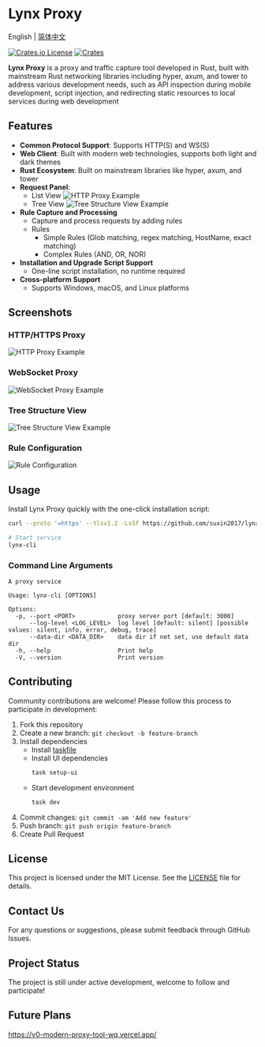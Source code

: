 # Lynx Proxy

English | [简体中文](README.zh-CN.md)

[![Crates.io License](https://img.shields.io/crates/l/lynx-core)](./LICENSE)
[![Crates](https://img.shields.io/crates/v/lynx-core.svg)](https://crates.io/crates/lynx-core)

**Lynx Proxy** is a proxy and traffic capture tool developed in Rust, built with mainstream Rust networking libraries including hyper, axum, and tower to address various development needs, such as API inspection during mobile development, script injection, and redirecting static resources to local services during web development

## Features

- **Common Protocol Support**: Supports HTTP(S) and WS(S)
- **Web Client**: Built with modern web technologies, supports both light and dark themes
- **Rust Ecosystem**: Built on mainstream libraries like hyper, axum, and tower
- **Request Panel**:
  - List View
    ![HTTP Proxy Example](./images/http.png)
  - Tree View
    ![Tree Structure View Example](./images/tree.png)
- **Rule Capture and Processing**
  - Capture and process requests by adding rules
  - Rules
    - Simple Rules (Glob matching, regex matching, HostName, exact matching)
    - Complex Rules (AND, OR, NOR)
- **Installation and Upgrade Script Support**
  - One-line script installation, no runtime required
- **Cross-platform Support**
  - Supports Windows, macOS, and Linux platforms

## Screenshots

### HTTP/HTTPS Proxy

![HTTP Proxy Example](./images/http.png)

### WebSocket Proxy

![WebSocket Proxy Example](./images/webscoket.png)

### Tree Structure View

![Tree Structure View Example](./images/tree.png)

### Rule Configuration

![Rule Configuration](./images/rule.png)

## Usage

Install Lynx Proxy quickly with the one-click installation script:

```bash
curl --proto '=https' --tlsv1.2 -LsSf https://github.com/suxin2017/lynx-server/releases/latest/download/lynx-cli-installer.sh | sh
```

```bash
# Start service
lynx-cli
```

### Command Line Arguments

```
A proxy service

Usage: lynx-cli [OPTIONS]

Options:
  -p, --port <PORT>            proxy server port [default: 3000]
      --log-level <LOG_LEVEL>  log level [default: silent] [possible values: silent, info, error, debug, trace]
      --data-dir <DATA_DIR>    data dir if not set, use default data dir
  -h, --help                   Print help
  -V, --version                Print version
```

## Contributing

Community contributions are welcome! Please follow this process to participate in development:

1. Fork this repository
2. Create a new branch: `git checkout -b feature-branch`
3. Install dependencies
   - Install [taskfile](https://taskfile.dev/)
   - Install UI dependencies
     ```bash
     task setup-ui
     ```
   - Start development environment
     ```bash
     task dev
     ```
4. Commit changes: `git commit -am 'Add new feature'`
5. Push branch: `git push origin feature-branch`
6. Create Pull Request

## License

This project is licensed under the MIT License. See the [LICENSE](LICENSE) file for details.

## Contact Us

For any questions or suggestions, please submit feedback through GitHub Issues.

## Project Status

The project is still under active development, welcome to follow and participate!

## Future Plans

https://v0-modern-proxy-tool-wq.vercel.app/
